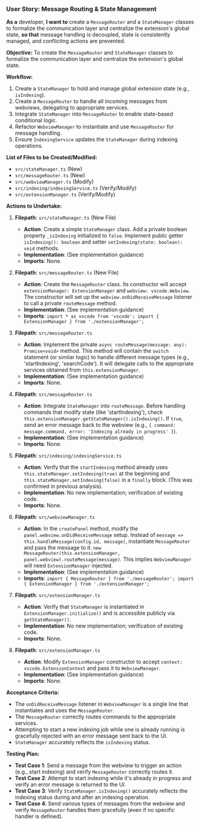 ### User Story: Message Routing & State Management

**As a** developer,
**I want to** create a `MessageRouter` and a `StateManager` classes to formalize the communication layer and centralize the extension's global state,
**so that** message handling is decoupled, state is consistently managed, and conflicting actions are prevented.

**Objective:** To create the `MessageRouter` and `StateManager` classes to formalize the communication layer and centralize the extension's global state.

**Workflow:**
1.  Create a `StateManager` to hold and manage global extension state (e.g., `isIndexing`).
2.  Create a `MessageRouter` to handle all incoming messages from webviews, delegating to appropriate services.
3.  Integrate `StateManager` into `MessageRouter` to enable state-based conditional logic.
4.  Refactor `WebviewManager` to instantiate and use `MessageRouter` for message handling.
5.  Ensure `IndexingService` updates the `StateManager` during indexing operations.

**List of Files to be Created/Modified:**
-   `src/stateManager.ts` (New)
-   `src/messageRouter.ts` (New)
-   `src/webviewManager.ts` (Modify)
-   `src/indexing/indexingService.ts` (Verify/Modify)
-   `src/extensionManager.ts` (Verify/Modify)

**Actions to Undertake:**

1.  **Filepath**: `src/stateManager.ts` (New File)
    -   **Action**: Create a simple `StateManager` class. Add a private boolean property `_isIndexing` initialized to `false`. Implement public getter `isIndexing(): boolean` and setter `setIndexing(state: boolean): void` methods.
    -   **Implementation**: (See implementation guidance)
    -   **Imports**: None.

2.  **Filepath**: `src/messageRouter.ts` (New File)
    -   **Action**: Create the `MessageRouter` class. Its constructor will accept `extensionManager: ExtensionManager` and `webview: vscode.Webview`. The constructor will set up the `webview.onDidReceiveMessage` listener to call a private `routeMessage` method.
    -   **Implementation**: (See implementation guidance)
    -   **Imports**: `import * as vscode from 'vscode'; import { ExtensionManager } from './extensionManager';`

3.  **Filepath**: `src/messageRouter.ts`
    -   **Action**: Implement the private `async routeMessage(message: any): Promise<void>` method. This method will contain the `switch` statement (or similar logic) to handle different message types (e.g., 'startIndexing', 'searchCode'). It will delegate calls to the appropriate services obtained from `this.extensionManager`.
    -   **Implementation**: (See implementation guidance)
    -   **Imports**: None.

4.  **Filepath**: `src/messageRouter.ts`
    -   **Action**: Integrate `StateManager` into `routeMessage`. Before handling commands that modify state (like 'startIndexing'), check `this.extensionManager.getStateManager().isIndexing()`. If `true`, send an error message back to the webview (e.g., `{ command: message.command, error: 'Indexing already in progress' }`).
    -   **Implementation**: (See implementation guidance)
    -   **Imports**: None.

5.  **Filepath**: `src/indexing/indexingService.ts`
    -   **Action**: Verify that the `startIndexing` method already uses `this.stateManager.setIndexing(true)` at the beginning and `this.stateManager.setIndexing(false)` in a `finally` block. (This was confirmed in previous analysis).
    -   **Implementation**: No new implementation; verification of existing code.
    -   **Imports**: None.

6.  **Filepath**: `src/webviewManager.ts`
    -   **Action**: In the `createPanel` method, modify the `panel.webview.onDidReceiveMessage` setup. Instead of `message => this.handleMessage(config.id, message)`, instantiate `MessageRouter` and pass the message to it: `new MessageRouter(this.extensionManager, panel.webview).routeMessage(message)`. This implies `WebviewManager` will need `ExtensionManager` injected.
    -   **Implementation**: (See implementation guidance)
    -   **Imports**: `import { MessageRouter } from './messageRouter'; import { ExtensionManager } from './extensionManager';`

7.  **Filepath**: `src/extensionManager.ts`
    -   **Action**: Verify that `StateManager` is instantiated in `ExtensionManager.initialize()` and is accessible publicly via `getStateManager()`.
    -   **Implementation**: No new implementation; verification of existing code.
    -   **Imports**: None.

8.  **Filepath**: `src/extensionManager.ts`
    -   **Action**: Modify `ExtensionManager` constructor to accept `context: vscode.ExtensionContext` and pass it to `WebviewManager`.
    -   **Implementation**: (See implementation guidance)
    -   **Imports**: None.

**Acceptance Criteria:**
-   The `onDidReceiveMessage` listener in `WebviewManager` is a single line that instantiates and uses the `MessageRouter`.
-   The `MessageRouter` correctly routes commands to the appropriate services.
-   Attempting to start a new indexing job while one is already running is gracefully rejected with an error message sent back to the UI.
-   `StateManager` accurately reflects the `isIndexing` status.

**Testing Plan:**
-   **Test Case 1**: Send a message from the webview to trigger an action (e.g., start indexing) and verify `MessageRouter` correctly routes it.
-   **Test Case 2**: Attempt to start indexing while it's already in progress and verify an error message is returned to the UI.
-   **Test Case 3**: Verify `StateManager.isIndexing()` accurately reflects the indexing status during and after an indexing operation.
-   **Test Case 4**: Send various types of messages from the webview and verify `MessageRouter` handles them gracefully (even if no specific handler is defined).
